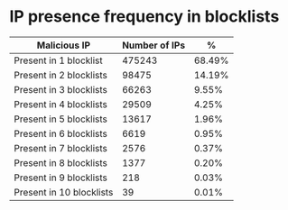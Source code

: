 # IP presence frequency in blocklists
| Malicious IP | Number of IPs | % |
|----|----|----|
| Present in 1 blocklist | 475243 | 68.49% |
| Present in 2 blocklists | 98475 | 14.19% |
| Present in 3 blocklists | 66263 | 9.55% |
| Present in 4 blocklists | 29509 | 4.25% |
| Present in 5 blocklists | 13617 | 1.96% |
| Present in 6 blocklists | 6619 | 0.95% |
| Present in 7 blocklists | 2576 | 0.37% |
| Present in 8 blocklists | 1377 | 0.20% |
| Present in 9 blocklists | 218 | 0.03% |
| Present in 10 blocklists | 39 | 0.01% |
